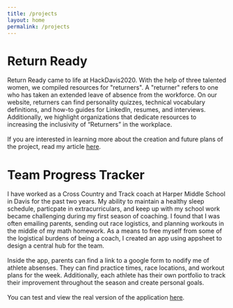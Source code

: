 ```yaml
---
title: /projects
layout: home
permalink: /projects
---
```


# Return Ready
Return Ready came to life at HackDavis2020. With the help of three talented women, we compiled resources for "returners". A "returner" refers to one who has taken an extended leave of absence from the workforce. On our website, returners can find personality quizzes, technical vocabulary definitions, and how-to guides for LinkedIn, resumes, and interviews. Additionally, we highlight organizations that dedicate resources to increasing the inclusivity of “Returners” in the workplace.<br>
<br>
If you are interested in learning more about the creation and future plans of the project, read my article [here](https://www.haleysmiles.com/blog/2020/01/20/DavisHackathon2020.html).

# Team Progress Tracker
I have worked as a Cross Country and Track coach at Harper Middle School in Davis for the past two years. My ability to maintain a healthy sleep schedule, particpate in extracurriculars, and keep up with my school work became challenging during my first season of coaching. I found that I was often emailing parents, sending out race logistics, and planning workouts in the middle of my math homework. As a means to free myself from some of the logistical burdens of being a coach, I created an app using appsheet to design a central hub for the team.<br>
<br>
Inside the app, parents can find a link to a google form to nodify me of athlete absenses. They can find practice times, race locations, and workout plans for the week. Additionally, each athlete has their own portfolio to track their improvement throughout the season and create personal goals.<br>
<br>
You can test and view the real version of the application [here](https://www.appsheet.com/start/2d50c2b0-a166-4895-97fa-8776eb35f248#appName=TeamProgressTracker-1051736&page=gallery&sort=%5B%7B%22Column%22%3A%22Name%22%2C%22Order%22%3A%22Ascending%22%7D%5D&table=Athlete&view=Athletes).
